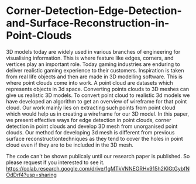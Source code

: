 # Corner-Detection-Edge-Detection-and-Surface-Reconstruction-in-Point-Clouds
3D models today are widely used in various branches of engineering for visualising information. This is where feature like edges, corners, and vertices play an important role. 
Today gaming industries are enduring to deliver realistic gaming experience to their customers. Inspiration is taken from real life objects and then are made in 3D modelling software. This is where point clouds come into work. A point cloud are datasets which represents objects in 3d space. Converting points clouds to 3D meshes can give us realistic 3D models. 
To convert point cloud to realistic 3d models we have developed an algorithm to get an overview of wireframe for that point cloud. Our work mainly lies on extracting such points from point cloud which would help us in creating a wireframe for our 3D model. 
In this paper, we present effective ways for edge detection in point clouds, corner detection in point clouds and develop 3D mesh from unorganised point clouds. Our method for developing 3d mesh is different from previous surface reconstructiontechniques as they tend to cover the holes in point cloud even if they are to be included in the 3D mesh.  


The code can't be shown publicaly until our research paper is published. So please request if you interested to see it.
https://colab.research.google.com/drive/1gMTkVNNEGRHx915h2KlGtGybfNOdDrf4?usp=sharing
